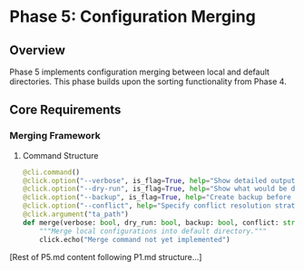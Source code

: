 # Phase 5: Configuration Merging

## Overview

Phase 5 implements configuration merging between local and default directories. This phase builds upon the sorting functionality from Phase 4.

## Core Requirements

### Merging Framework

1. Command Structure

   ```python
   @cli.command()
   @click.option("--verbose", is_flag=True, help="Show detailed output")
   @click.option("--dry-run", is_flag=True, help="Show what would be done without making changes")
   @click.option("--backup", is_flag=True, help="Create backup before merging")
   @click.option("--conflict", help="Specify conflict resolution strategy")
   @click.argument("ta_path")
   def merge(verbose: bool, dry_run: bool, backup: bool, conflict: str, ta_path: str) -> None:
       """Merge local configurations into default directory."""
       click.echo("Merge command not yet implemented")
   ```

[Rest of P5.md content following P1.md structure...]
